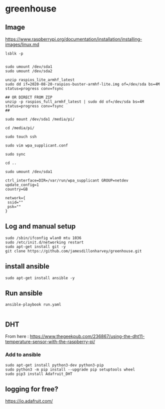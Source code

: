# greenhouse

## Image

https://www.raspberrypi.org/documentation/installation/installing-images/linux.md

```
lsblk -p


sudo umount /dev/sda1
sudo umount /dev/sda2

unzip raspios_lite_armhf_latest
sudo dd if=2020-08-20-raspios-buster-armhf-lite.img of=/dev/sda bs=4M status=progress conv=fsync

## OR DIRECT FROM ZIP
unzip -p raspios_full_armhf_latest | sudo dd of=/dev/sda bs=4M status=progress conv=fsync
##

sudo mount /dev/sda1 /media/pi/

cd /media/pi/

sudo touch ssh

sudo vim wpa_supplicant.conf

sudo sync

cd ..

sudo umount /dev/sda1

```



```
ctrl_interface=DIR=/var/run/wpa_supplicant GROUP=netdev
update_config=1
country=GB

network={
 ssid=""
 psk=""
}

```

## Log and manual setup
```
sudo /sbin/ifconfig wlan0 mtu 1036
sudo /etc/init.d/networking restart
sudo apt-get install git -y
git clone https://github.com/jamesdillonharvey/greenhouse.git

```

## install ansible
```
sudo apt-get install ansible -y

```

## Run ansible

```
ansible-playbook run.yaml


```


## DHT

From here : https://www.thegeekpub.com/236867/using-the-dht11-temperature-sensor-with-the-raspberry-pi/

### Add to ansible

```
sudo apt-get install python3-dev python3-pip
sudo python3 -m pip install --upgrade pip setuptools wheel
sudo pip3 install Adafruit_DHT
```


## logging for free?

https://io.adafruit.com/





